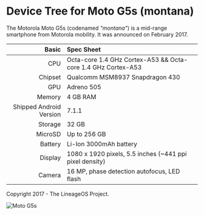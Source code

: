 Device Tree for Moto G5s (montana)
===========================================

The Motorola Moto G5s (codenamed _"montana"_) is a mid-range smartphone from Motorola mobility.
It was announced on February 2017.

Basic   | Spec Sheet
-------:|:-------------------------
CPU     | Octa-core 1.4 GHz Cortex-A53 && Octa-core 1.4 GHz Cortex-A53
Chipset | Qualcomm MSM8937 Snapdragon 430
GPU     | Adreno 505
Memory  | 4 GB RAM
Shipped Android Version | 7.1.1
Storage | 32 GB
MicroSD | Up to 256 GB
Battery | Li-Ion 3000mAh battery
Display | 1080 x 1920 pixels, 5.5 inches (~441 ppi pixel density)
Camera  | 16 MP, phase detection autofocus, LED flash

Copyright 2017 - The LineageOS Project.

![Moto G5s](https://i.gadgets360cdn.com/large/moto_g5_sapphire_blue_1490185457740.png?output-quality=80 "Moto G5s")
